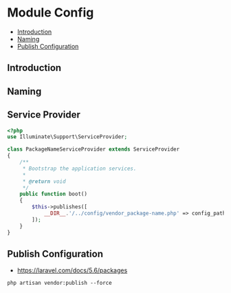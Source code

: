 # Module Config

- [Introduction](#introduction)
- [Naming](#naming)
- [Publish Configuration](#publish-configuration)

<a name="introduction"></a>
## Introduction

<a name="naming"></a>
## Naming

<a name="service-provider"></a>
## Service Provider

```php
<?php
use Illuminate\Support\ServiceProvider;

class PackageNameServiceProvider extends ServiceProvider
{
    /**
     * Bootstrap the application services.
     *
     * @return void
     */
    public function boot()
    {
        $this->publishes([
            __DIR__.'/../config/vendor_package-name.php' => config_path('vendor_package-name.php'),
        ]);
    }
}
```


<a name="publish-configuration"></a>
## Publish Configuration
- https://laravel.com/docs/5.6/packages
```
php artisan vendor:publish --force
```
